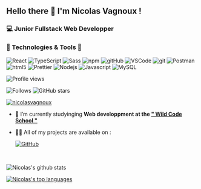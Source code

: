 ## Hello there 👋 I'm Nicolas Vagnoux !
### 💻 Junior Fullstack Web Developper


### <div align="left" color="black">🚀 Technologies & Tools 🚀<div/>
<p align="left">
<img alt="React" src="https://img.shields.io/badge/-React-45b8d8?style=flat-square&logo=react&logoColor=white" />
<img alt="TypeScript" src="https://img.shields.io/badge/-TypeScript-007ACC?style=flat-square&logo=typescript&logoColor=white" />
<img alt="Sass" src="https://img.shields.io/badge/-Sass-CC6699?style=flat-square&logo=sass&logoColor=white" />
<img alt="npm" src="https://img.shields.io/badge/-NPM-CB3837?style=flat-square&logo=npm&logoColor=white" />
<img alt="gitHub" src="https://img.shields.io/badge/-GitHub-181717?style=flat-square&logo=github" />
<img alt="VSCode" src="https://img.shields.io/badge/-VS%20Code-007ACC?style=flat-square&logo=visual-studio-code" />
<img alt="git" src="https://img.shields.io/badge/-Git-F05032?style=flat-square&logo=git&logoColor=white" />
<img alt="Postman" src="https://img.shields.io/badge/Postman-black?style=flat-square&logo=postman"/>
<img alt="html5" src="https://img.shields.io/badge/-HTML5-E34F26?style=flat-square&logo=html5&logoColor=white" />
<img alt="Prettier" src="https://img.shields.io/badge/-Prettier-F7B93E?style=flat-square&logo=prettier&logoColor=white" />
<img alt="Nodejs" src="https://img.shields.io/badge/-Nodejs-43853d?style=flat-square&logo=Node.js&logoColor=white" />
<img alt="Javascript" src="https://img.shields.io/badge/-JavaScript-black?style=flat-square&logo=javascript"/>
<img alt="MySQL" src="https://img.shields.io/badge/-MySQL-black?style=flat-square&logo=mysql"/>
</p>

![Profile views](https://gpvc.arturio.dev/JacquesPoulin)

![Follows](https://img.shields.io/github/followers/JacquesPoulin.svg?style=social&label=Follow&maxAge=2592000)
![GitHub stars](https://img.shields.io/github/stars/JacquesPoulin?style=social)

<p align="left"> <a href="https://github.com/ryo-ma/github-profile-trophy"><img src="https://github-profile-trophy.vercel.app/?username=nicolasvagnoux&rank=SSS,SS,S,AAA,AA,A,B,C" alt="nicolasvagnoux" /></a></p>

- 🔭 I’m currently studyinging **Web developpment at the <a href="https://www.wildcodeschool.com/en-GB" target="blank">" Wild Code School "</a>**

- 👨‍💻 All of my projects are available on :

  [![GitHub](https://img.shields.io/badge/GitHub-100000?style=for-the-badge&logo=github&logoColor=white)](https://github.com/NicolasVagnoux)

<br>

![Nicolas's github stats](https://github-readme-stats.vercel.app/api?username=NicolasVagnoux&theme=blue-green)

[![Nicolas's top languages](https://github-readme-stats.vercel.app/api/top-langs/?username=NicolasVagnoux&theme=blue-green)](https://github.com/NicolasVagnoux/NicolasVagnoux)
